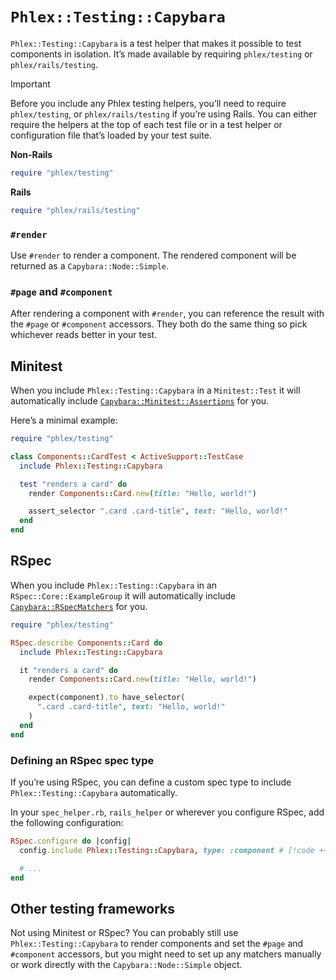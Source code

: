 # `Phlex::Testing::Capybara`

`Phlex::Testing::Capybara` is a test helper that makes it possible to test components in isolation. It’s made available by requiring `phlex/testing` or `phlex/rails/testing`.

> [!IMPORTANT]
> Before you include any Phlex testing helpers, you’ll need to require `phlex/testing`, or `phlex/rails/testing` if you’re using Rails. You can either require the helpers at the top of each test file or in a test helper or configuration file that’s loaded by your test suite.
>
> **Non-Rails**
>
> ```ruby
> require "phlex/testing"
> ```
>
> **Rails**
>
> ```ruby
> require "phlex/rails/testing"
> ```

### `#render`

Use `#render` to render a component. The rendered component will be returned as a `Capybara::Node::Simple`.

### `#page` and `#component`

After rendering a component with `#render`, you can reference the result with the `#page` or `#component` accessors. They both do the same thing so pick whichever reads better in your test.

## Minitest

When you include `Phlex::Testing::Capybara` in a `Minitest::Test` it will automatically include [`Capybara::Minitest::Assertions`](https://www.rubydoc.info/gems/capybara/Capybara/Minitest/Assertions) for you.

Here’s a minimal example:

```ruby
require "phlex/testing"

class Components::CardTest < ActiveSupport::TestCase
  include Phlex::Testing::Capybara

  test "renders a card" do
    render Components::Card.new(title: "Hello, world!")

    assert_selector ".card .card-title", text: "Hello, world!"
  end
end
```

## RSpec

When you include `Phlex::Testing::Capybara` in an `RSpec::Core::ExampleGroup` it will automatically include [`Capybara::RSpecMatchers`](https://rubydoc.info/github/jnicklas/capybara/master/Capybara/RSpecMatchers) for you.

```ruby
require "phlex/testing"

RSpec.describe Components::Card do
  include Phlex::Testing::Capybara

  it "renders a card" do
    render Components::Card.new(title: "Hello, world!")

    expect(component).to have_selector(
      ".card .card-title", text: "Hello, world!"
    )
  end
end
```

### Defining an RSpec spec type

If you’re using RSpec, you can define a custom spec type to include `Phlex::Testing::Capybara` automatically.

In your `spec_helper.rb`, `rails_helper` or wherever you configure RSpec, add the following configuration:

```ruby
RSpec.configure do |config|
  config.include Phlex::Testing::Capybara, type: :component # [!code ++:1]

  # ...
end
```

## Other testing frameworks

Not using Minitest or RSpec? You can probably still use `Phlex::Testing::Capybara` to render components and set the `#page` and `#component` accessors, but you might need to set up any matchers manually or work directly with the `Capybara::Node::Simple` object.

